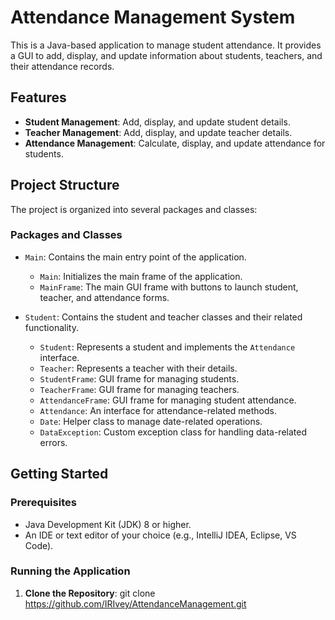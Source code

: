 # Attendance Management System

This is a Java-based application to manage student attendance. It provides a GUI to add, display, and update information about students, teachers, and their attendance records.

## Features

- **Student Management**: Add, display, and update student details.
- **Teacher Management**: Add, display, and update teacher details.
- **Attendance Management**: Calculate, display, and update attendance for students.

## Project Structure

The project is organized into several packages and classes:

### Packages and Classes

- `Main`: Contains the main entry point of the application.
  - `Main`: Initializes the main frame of the application.
  - `MainFrame`: The main GUI frame with buttons to launch student, teacher, and attendance forms.

- `Student`: Contains the student and teacher classes and their related functionality.
  - `Student`: Represents a student and implements the `Attendance` interface.
  - `Teacher`: Represents a teacher with their details.
  - `StudentFrame`: GUI frame for managing students.
  - `TeacherFrame`: GUI frame for managing teachers.
  - `AttendanceFrame`: GUI frame for managing student attendance.
  - `Attendance`: An interface for attendance-related methods.
  - `Date`: Helper class to manage date-related operations.
  - `DataException`: Custom exception class for handling data-related errors.

## Getting Started

### Prerequisites

- Java Development Kit (JDK) 8 or higher.
- An IDE or text editor of your choice (e.g., IntelliJ IDEA, Eclipse, VS Code).

### Running the Application

1. **Clone the Repository**:
   git clone 
   https://github.com/IRIvey/AttendanceManagement.git
